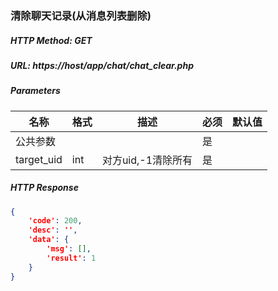### 清除聊天记录(从消息列表删除)

##### HTTP Method: GET
##### URL: https://host/app/chat/chat_clear.php


#####  Parameters
名称|格式|描述|必须|默认值
---|---|---|---|---
公共参数|||是|
target_uid|int|对方uid,-1清除所有|是|


##### HTTP Response
```json
{
	'code': 200,
	'desc': '',
	'data': {
		'msg': [],
		'result': 1
	}
}
```